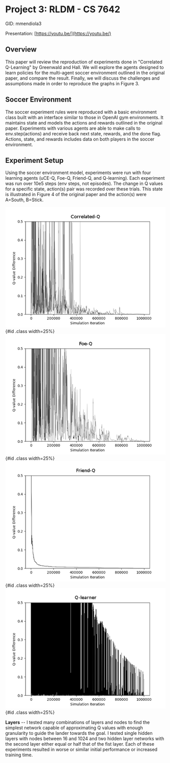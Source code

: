 Project 3: RLDM - CS 7642
=====================================

GID: mmendiola3

Presentation: [https://youtu.be/](https://youtu.be/)

## Overview

This paper will review the reproduction of experiments done in "Correlated Q-Learning" by Greenwald and Hall. We will explore the agents designed to learn policies for the multi-agent soccer environment outlined in the original paper, and compare the result. Finally, we will discuss the challenges and assumptions made in order to reproduce the graphs in Figure 3.

## Soccer Environment
The soccer experiment rules were reproduced with a basic environment class built with an interface similar to those in OpenAI gym environments. It maintains state and models the actions and rewards outlined in the original paper. Experiments with various agents are able to make calls to env.step(actions) and receive back next state, rewards, and the done flag. Actions, state, and rewards includes data on both players in the soccer environment.

## Experiment Setup
Using the soccer environment model, experiments were run with four learning agents (uCE-Q, Foe-Q, Friend-Q, and Q-learning). Each experiment was run over 10e5 steps (env steps, not episodes). The change in Q values for a specific state, action(s) pair was recorded over these trials. This state is illustrated in Figure 4 of the original paper and the action(s) were A=South, B=Stick.

![ce\label{ce}](fig/ce2.png){#id .class width=25%}
![foe\label{foe}](fig/foe2.png){#id .class width=25%}
![friend\label{friend}](fig/friend3.png){#id .class width=25%}
![q\label{q}](fig/q.png){#id .class width=25%}


**Layers** --
I tested many combinations of layers and nodes to find the simplest network capable of approximating Q values with enough granularity to guide the lander towards the goal. I tested single hidden layers with nodes between 16 and 1024 and two hidden layer networks with the second layer either equal or half that of the fist layer. Each of these experiments resulted in worse or similar initial performance or increased training time.


